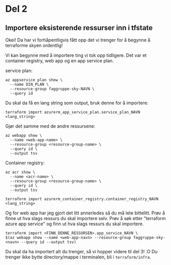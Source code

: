 # Del 2
## Importere eksisterende ressurser inn i tfstate

Okei! Da har vi forhåpentligvis fått opp det vi trenger for å begynne å terraforme skyen ordentlig! 

Vi kan begynne med å importere ting vi tok opp tidligere. Det var et container registry, web app og en app service plan.


service plan:
```
az appservice plan show \
  --name DIN_PLAN \
  --resource-group faggruppe-sky-NAVN \
  --query id
```

Du skal da få en lang string som output, bruk denne for å importere:

```
terraform import azurerm_app_service_plan.service_plan_NAVN <lang_string>
```

Gjør det samme med de andre ressursene:

```
az webapp show \
  --name <web-app-name> \
  --resource-group <resource-group-name> \
  --query id \
  --output tsv
```

Container registry:

```
az acr show \
  --name <acr-name> \
  --resource-group <resource-group-name> \
  --query id \
  --output tsv

```

```
terraform import azurerm_container_registry.container_registry_NAVN <lang_string>
```

Og for web app har jeg gjort det litt annerledes så du må lete bittelitt. Prøv å finne ut hva slags ressurs du skal importere selv. Prøv å søk etter "terraform azure app service" og finn ut hva slags ressurs du skal importere.

```
terraform import <FINN_DENNE_RESSURSEN>.app_service_NAVN \
$(az webapp show --name <web-app-navn> --resource-group faggruppe-sky-<navn> --query id --output tsv)

```

Du skal da ha importert alt du trenger, så vi hopper videre til del 3! :D 
Du trenger ikke bytte directory/mappe i terminalen, bli i ```terraform/infra```.

